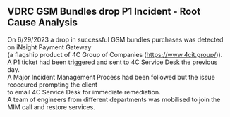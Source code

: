 ## VDRC GSM Bundles drop P1 Incident - Root Cause Analysis

On 6/29/2023 a drop in successful GSM bundles purchases was detected on iNsight Payment Gateway  
(a flagship product of 4C Group of Companies (https://www.4cit.group/)).  
A P1 ticket had been triggered and sent to 4C Service Desk the previous day.  
A Major Incident Management Process had been followed but the issue reoccured prompting the client  
to email 4C Service Desk for immediate remediation.  
A team of engineers from different departments was mobilised to join the MIM call and restore services.
